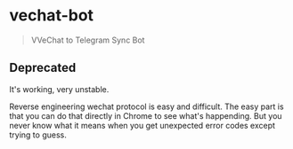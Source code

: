 # vechat-bot
 > VVeChat to Telegram Sync Bot

 ## Deprecated

 It's working, very unstable.

 Reverse engineering wechat protocol is easy and difficult. The easy part is that you can do that directly in Chrome to see what's happending. But you never know what it means when you get unexpected error codes except trying to guess.

